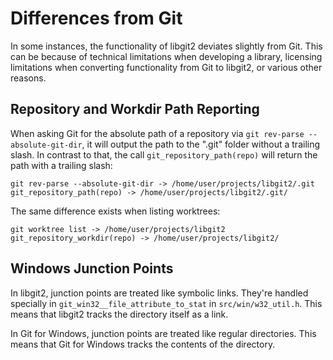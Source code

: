 # Differences from Git

In some instances, the functionality of libgit2 deviates slightly from Git. This can be because of technical limitations when developing a library, licensing limitations when converting functionality from Git to libgit2, or various other reasons.

Repository and Workdir Path Reporting
-------------------------------------

When asking Git for the absolute path of a repository via `git rev-parse --absolute-git-dir`, it will output the path to the ".git" folder without a trailing slash. In contrast to that, the call `git_repository_path(repo)` will return the path with a trailing slash:

```
git rev-parse --absolute-git-dir -> /home/user/projects/libgit2/.git
git_repository_path(repo) -> /home/user/projects/libgit2/.git/
```

The same difference exists when listing worktrees:

```
git worktree list -> /home/user/projects/libgit2
git_repository_workdir(repo) -> /home/user/projects/libgit2/
```

Windows Junction Points
-----------------------

In libgit2, junction points are treated like symbolic links. They're handled specially in `git_win32__file_attribute_to_stat` in `src/win/w32_util.h`. This means that libgit2 tracks the directory itself as a link.

In Git for Windows, junction points are treated like regular directories. This means that Git for Windows tracks the contents of the directory.
